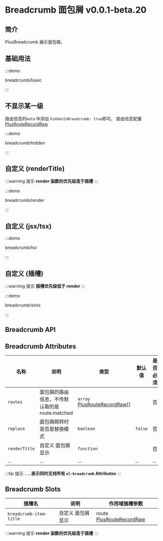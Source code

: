 # Breadcrumb 面包屑 <el-tag>v0.0.1-beta.20</el-tag>

## 简介

PlusBreadcrumb 展示面包屑。

## 基础用法

:::demo

breadcrumb/basic

:::

## 不显示某一级

路由信息的`meta` 中添加 `hiddenInBreadcrumb: true`即可。 路由信息配置[ PlusRouteRecordRaw](/components/type.html#plusrouterecordraw)

:::demo

breadcrumb/hidden

:::

## 自定义 (renderTitle)

:::warning 提示
**render 函数的优先级高于插槽**
:::

:::demo

breadcrumb/render

:::

## 自定义 (jsx/tsx)

:::demo

breadcrumb/tsx

:::

## 自定义 (插槽)

:::warning 提示
**插槽优先级低于 render**
:::

:::demo

breadcrumb/slots

:::

## Breadcrumb API

## Breadcrumb Attributes

| 名称          | 说明                                           | 类型                                                                                    | 默认值  | 是否必须 |
| ------------- | ---------------------------------------------- | --------------------------------------------------------------------------------------- | ------- | -------- |
| `routes`      | 面包屑的路由信息，不传默认取的是 route.matched | `array` [PlusRouteRecordRaw[]](/components/type.html#plusrouterecordraw)                |         | 否       |
| `replace`     | 面包屑跳转时是否是替换模式                     | `boolean`                                                                               | `false` | 否       |
| `renderTitle` | 自定义 面包屑显示                              | `function` <docs-tip content='(route:PlusRouteRecordRaw) => VNode / string'></docs-tip> |         | 否       |
| ...           | ...                                            | ...                                                                                     | ...     | ...      |

:::tip 提示
**`...`表示同时支持所有 `el-breadcrumb` Attributes**
:::

## Breadcrumb Slots

| 插槽名                  | 说明              | 作用域插槽参数                                                       |
| ----------------------- | ----------------- | -------------------------------------------------------------------- |
| `breadcrumb-item-title` | 自定义 面包屑显示 | route [PlusRouteRecordRaw](/components/type.html#plusrouterecordraw) |

:::warning 提示
**render 函数的优先级高于插槽**
:::
